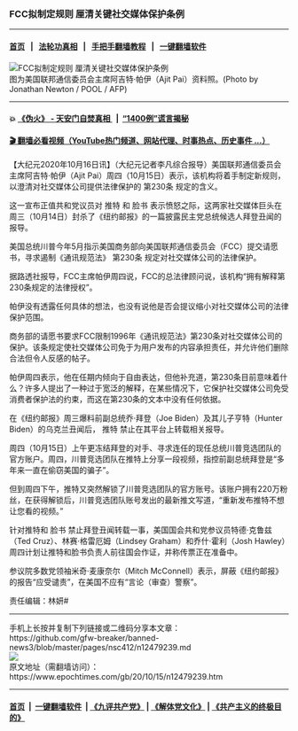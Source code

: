 ### FCC拟制定规则 厘清关键社交媒体保护条例
------------------------

#### [首页](https://github.com/gfw-breaker/banned-news3/blob/master/README.md) &nbsp;&nbsp;|&nbsp;&nbsp; [法轮功真相](https://github.com/begood0513/basic/blob/master/README.md)  &nbsp;&nbsp;|&nbsp;&nbsp; [手把手翻墙教程](https://github.com/gfw-breaker/guides/wiki)  &nbsp;&nbsp;|&nbsp;&nbsp; [一键翻墙软件](https://github.com/gfw-breaker/nogfw/blob/master/README.md)  



<div><img alt="FCC拟制定规则 厘清关键社交媒体保护条例" class="attachment-djy_600_400 size-djy_600_400 wp-post-image" src="https://i.epochtimes.com/assets/uploads/2020/10/000_1U08PB-600x400.jpg"/>
<div class="caption">
 图为美国联邦通信委员会主席阿吉特‧帕伊（Ajit Pai）资料照。(Photo by Jonathan Newton / POOL / AFP)
</div></div><hr/>

#### 💥 [《伪火》 - 天安门自焚真相 ](http://158.247.195.190:10000/videos/blog/weihuo.html)&nbsp; |&nbsp; [“1400例”谎言揭秘  ](http://158.247.195.190:10000/videos/blog/jiexi1400.html)

#### [ 🎬  翻墙必看视频（YouTube热门频道、网站代理、时事热点、历史事件 ...）](https://github.com/gfw-breaker/links/blob/master/banned.md)

<div><p>
 【大纪元2020年10月16日讯】（大纪元记者李凡综合报导）美国联邦通信委员会主席阿吉特‧帕伊（Ajit Pai）周四（10月15日）表示，该机构将着手制定新规则，以澄清对社交媒体公司提供法律保护的
 <ok href="https://www.epochtimes.com/gb/tag/%E7%AC%AC230%E6%9D%A1.html">
  第230条
 </ok>
 规定的含义。
</p>
<p>
 这一宣布正值共和党议员对
 <ok href="https://www.epochtimes.com/gb/tag/%E6%8E%A8%E7%89%B9.html">
  推特
 </ok>
 和
 <ok href="https://www.epochtimes.com/gb/tag/%E8%84%B8%E4%B9%A6.html">
  脸书
 </ok>
 表示愤怒之际，这两家社交媒体巨头在周三（10月14日）封杀了《纽约邮报》的一篇披露民主党总统候选人拜登丑闻的报导。
</p>
<p>
 美国总统川普今年5月指示美国商务部向美国联邦通信委员会（FCC）提交请愿书，寻求遏制《通讯规范法》
 <ok href="https://www.epochtimes.com/gb/tag/%E7%AC%AC230%E6%9D%A1.html">
  第230条
 </ok>
 规定对社交媒体公司的法律保护。
</p>
<p>
 据路透社报导，FCC主席帕伊周四说，FCC的总法律顾问说，该机构“拥有解释第230条规定的法律授权”。
</p>
<p>
 帕伊没有透露任何具体的想法，也没有说他是否会提议缩小对社交媒体公司的法律保护范围。
</p>
<p>
 商务部的请愿书要求FCC限制1996年《通讯规范法》第230条对社交媒体公司的保护。该条规定使社交媒体公司免于为用户发布的内容承担责任，并允许他们删除合法但令人反感的帖子。
</p>
<p>
 帕伊周四表示，他在任期内倾向于自由表达，但他补充道，第230条目前意味着什么？许多人提出了一种过于宽泛的解释，在某些情况下，它保护社交媒体公司免受消费者保护法的约束，而这在第230条的文本中没有任何依据。
</p>
<p>
 在《纽约邮报》周三爆料前副总统乔·拜登（Joe Biden）及其儿子亨特（Hunter Biden）的乌克兰丑闻后，
 <ok href="https://www.epochtimes.com/gb/tag/%E6%8E%A8%E7%89%B9.html">
  推特
 </ok>
 禁止在其平台上转载相关报导。
</p>
<p>
 周四（10月15日）上午更冻结拜登的对手、寻求连任的现任总统川普竞选团队的官方账户。周四，川普竞选团队在推特上分享一段视频，指控前副总统拜登是“多年来一直在偷窃美国的骗子”。
</p>
<p>
 但到周四下午，推特又突然解锁了川普竞选团队的官方账号。该账户拥有220万粉丝，在获得解锁后，川普竞选团队账号发出的最新推文写道，“重新发布推特不想让您看的视频。”
</p>
<p>
 针对推特和
 <ok href="https://www.epochtimes.com/gb/tag/%E8%84%B8%E4%B9%A6.html">
  脸书
 </ok>
 禁止拜登丑闻转载一事，美国国会共和党参议员特德·克鲁兹（Ted Cruz）、林赛·格雷厄姆（Lindsey Graham）和乔什·霍利（Josh Hawley）周四计划让推特和脸书负责人前往国会作证，并称传票正在准备中。
</p>
<p>
 参议院多数党领袖米奇·麦康奈尔（Mitch McConnell）表示，屏蔽《纽约邮报》的报告“应受谴责”，在美国不应有“言论（审查）警察”。
</p>
<p>
 责任编辑：林妍#
</p>
</div>
<hr/>
手机上长按并复制下列链接或二维码分享本文章：<br/>
https://github.com/gfw-breaker/banned-news3/blob/master/pages/nsc412/n12479239.md <br/>
<a href='https://github.com/gfw-breaker/banned-news3/blob/master/pages/nsc412/n12479239.md'><img src='https://github.com/gfw-breaker/banned-news3/blob/master/pages/nsc412/n12479239.md.png'/></a> <br/>
原文地址（需翻墙访问）：https://www.epochtimes.com/gb/20/10/15/n12479239.htm


------------------------
#### [首页](https://github.com/gfw-breaker/banned-news3/blob/master/README.md) &nbsp;|&nbsp; [一键翻墙软件](https://github.com/gfw-breaker/nogfw/blob/master/README.md) &nbsp;| [《九评共产党》](https://github.com/gfw-breaker/9ping.md/blob/master/README.md#九评之一评共产党是什么) | [《解体党文化》](https://github.com/gfw-breaker/jtdwh.md/blob/master/README.md) | [《共产主义的终极目的》](https://github.com/gfw-breaker/gczydzjmd.md/blob/master/README.md)


<img src='http://gfw-breaker.win/banned-news3/pages/nsc412/n12479239.md' width='0px' height='0px'/>